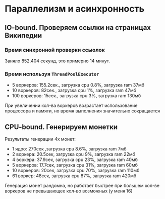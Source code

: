 # Параллелизм и асинхронность

## IO-bound. Проверяем ссылки на страницах Википедии

### Время синхронной проверки ссыолок

Заняло 852.404 секунд, это примерно 14 минут.

### Время используя `ThreadPoolExecutor`

- 5 воркеров: 155.2сек., загрузка cpu 0.8%, загрузка ram 37мб
- 10 воркеров: 82сек., загрузка cpu 1%, загрузка ram 47мб
- 100 воркеров: 15сек., загрузка cpu 3%, загрузка ram 130мб

При увеличении кол-ва воркеров возрастает использование процессора и памяти, но время выполнения значительно сокращается

## CPU-bound. Генерируем монетки

Результаты генерации 4х монет:

- 1 ядро: 270сек ,загрузка cpu 8.6%, загрузка ram 7мб
- 2 воркера: 20.5сек, загрузка cpu 9%, загрузка ram 22мб
- 4 воркера: 37.9сек, загрузка cpu 23%, загрузка ram 40мб
- 5 воркеров: 17.7сек, загрузка cpu 31%, загрузка ram 60мб
- 10 воркеров: 20сек, загрузка cpu 70%, загрузка ram 110мб
- 61 воркер: 48сек, загрузка cpu 87%, загрузка ram 420мб

Генерация монет рандомна, но работает быстрее при большем кол-ве воркеров не превышающее кол-во возможных (у меня 16)
